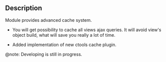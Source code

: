 Description
-----------
Module provides advanced cache system.

 - You will get possibility to cache all views ajax queries. It will avoid view's object build, what will save you really a lot of time.

 - Added implementation of new ctools cache plugin.

 @note: Developing is still in progress.

